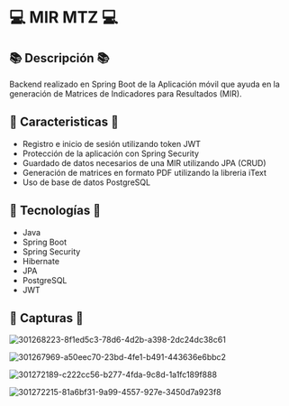 # 💻 MIR MTZ 💻

## 📚 Descripción 📚
Backend realizado en Spring Boot de la Aplicación móvil que ayuda en la generación de Matrices de Indicadores para Resultados (MIR).

## 🚀 Caracteristicas 🚀
- Registro e inicio de sesión utilizando token JWT
- Protección de la aplicación con Spring Security
- Guardado de datos necesarios de una MIR utilizando JPA (CRUD)
- Generación de matrices en formato PDF utilizando la libreria iText
- Uso de base de datos PostgreSQL

## 🚀 Tecnologías 🚀
- Java
- Spring Boot
- Spring Security
- Hibernate
- JPA
- PostgreSQL
- JWT

## 🚀 Capturas 🚀

![301268223-8f1ed5c3-78d6-4d2b-a398-2dc24dc38c61](https://github.com/user-attachments/assets/84401e26-0b94-4d5a-8914-f6425de3e66a)

![301267969-a50eec70-23bd-4fe1-b491-443636e6bbc2](https://github.com/user-attachments/assets/d81838b9-fd15-483d-a180-94a28b27fec5)

![301272189-c222cc56-b277-4fda-9c8d-1a1fc189f888](https://github.com/user-attachments/assets/e40e71ff-1c41-448c-a0b0-6c5ad38dcb7a)

![301272215-81a6bf31-9a99-4557-927e-3450d7a923f8](https://github.com/user-attachments/assets/34c5b718-a7a9-4b8f-914b-c0fd81cea002)




